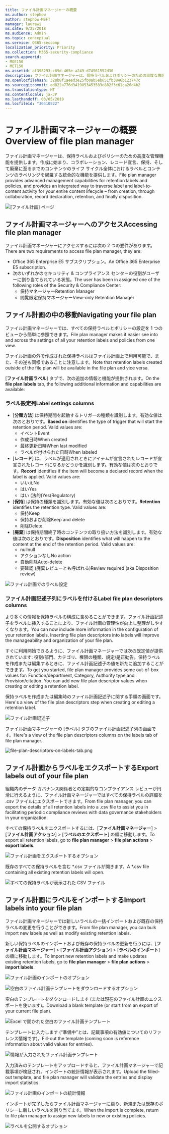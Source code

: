 ```yaml
---
title: ファイル計画マネージャーの概要
ms.author: stephow
author: stephow-MSFT
manager: laurawi
ms.date: 9/25/2018
ms.audience: Admin
ms.topic: conceptual
ms.service: O365-seccomp
localization_priority: Priority
ms.collection: M365-security-compliance
search.appverid:
- MOE150
- MET150
ms.assetid: af398293-c69d-465e-a249-d74561552d30
description: ファイル計画マネージャーは、保持ラベルおよびポリシーのための高度な管理機能を提供します。作成に始まり、コラボレーション、レコード宣言、保持、そして廃棄に至るまでのコンテンツのライフ サイクル全体におけるラベルとコンテンツのラベリングを網羅する統合的な機能を提供します。
ms.openlocfilehash: 328b8f1aeed3e25fb0ab5eb651fb3846b123747c
ms.sourcegitcommit: ed822a776d3419853453583e882f3c61ca26d4b2
ms.translationtype: HT
ms.contentlocale: ja-JP
ms.lasthandoff: 03/05/2019
ms.locfileid: "30410522"
---
```

# <a name="overview-of-file-plan-manager"></a><span data-ttu-id="77a3f-103">ファイル計画マネージャーの概要</span><span class="sxs-lookup"><span data-stu-id="77a3f-103">Overview of file plan manager</span></span>

<span data-ttu-id="77a3f-104">ファイル計画マネージャーは、保持ラベルおよびポリシーのための高度な管理機能を提供します。作成に始まり、コラボレーション、レコード宣言、保持、そして廃棄に至るまでのコンテンツのライフ サイクル全体におけるラベルとコンテンツのラベリングを網羅する統合的な機能を提供します。</span><span class="sxs-lookup"><span data-stu-id="77a3f-104">File plan manager provides advanced management capabilities for retention labels and policies, and provides an integrated way to traverse label and label-to-content activity for your entire content lifecycle – from creation, through collaboration, record declaration, retention, and finally disposition.</span></span>

![[ファイル計画] ページ](media/file-plan-page.png)

## <a name="accessing-file-plan-manager"></a><span data-ttu-id="77a3f-106">ファイル計画マネージャーへのアクセス</span><span class="sxs-lookup"><span data-stu-id="77a3f-106">Accessing file plan manager</span></span>

<span data-ttu-id="77a3f-107">ファイル計画マネージャーにアクセスするには次の 2 つの要件があります。</span><span class="sxs-lookup"><span data-stu-id="77a3f-107">There are two requirements to access file plan manager, they are:</span></span>
- <span data-ttu-id="77a3f-108">Office 365 Enterprise E5 サブスクリプション。</span><span class="sxs-lookup"><span data-stu-id="77a3f-108">An Office 365 Enterprise E5 subscription.</span></span>
- <span data-ttu-id="77a3f-109">次のいずれかのセキュリティ &amp; コンプライアンス センターの役割がユーザーに割り当てられている状態。</span><span class="sxs-lookup"><span data-stu-id="77a3f-109">The user has been in assigned one of the following roles of the Security &amp; Compliance Center:</span></span> 
    - <span data-ttu-id="77a3f-110">保持マネージャー</span><span class="sxs-lookup"><span data-stu-id="77a3f-110">Retention Manager</span></span>
    - <span data-ttu-id="77a3f-111">閲覧限定保持マネージャー</span><span class="sxs-lookup"><span data-stu-id="77a3f-111">View-only Retention Manager</span></span>

## <a name="navigating-your-file-plan"></a><span data-ttu-id="77a3f-112">ファイル計画の中の移動</span><span class="sxs-lookup"><span data-stu-id="77a3f-112">Navigating your file plan</span></span>

<span data-ttu-id="77a3f-113">ファイル計画マネージャーでは、すべての保持ラベルとポリシーの設定を 1 つのビューから簡単に参照できます。</span><span class="sxs-lookup"><span data-stu-id="77a3f-113">File plan manager makes it easier see into and across the settings of all your retention labels and policies from one view.</span></span>

<span data-ttu-id="77a3f-114">ファイル計画の外で作成された保持ラベルはファイル計画上で利用可能で、また、その逆も同様であることに注意します。</span><span class="sxs-lookup"><span data-stu-id="77a3f-114">Note that retention labels created outside of the file plan will be available in the file plan and vice versa.</span></span>

<span data-ttu-id="77a3f-115">[**ファイル計画ラベル**] タブで、次の追加の情報と機能が提供されます。</span><span class="sxs-lookup"><span data-stu-id="77a3f-115">On the **file plan labels** tab, the following additional information and capabilities are available:</span></span>

### <a name="label-settings-columns"></a><span data-ttu-id="77a3f-116">ラベル設定列</span><span class="sxs-lookup"><span data-stu-id="77a3f-116">Label settings columns</span></span>
 
- <span data-ttu-id="77a3f-p101">[**分類方法**] は保持期間を起動するトリガーの種類を識別します。有効な値は次のとおりです。</span><span class="sxs-lookup"><span data-stu-id="77a3f-p101">**Based on** identifies the type of trigger that will start the retention period. Valid values are:</span></span> 
    - <span data-ttu-id="77a3f-119">イベント</span><span class="sxs-lookup"><span data-stu-id="77a3f-119">Event</span></span>
    - <span data-ttu-id="77a3f-120">作成日時</span><span class="sxs-lookup"><span data-stu-id="77a3f-120">When created</span></span>
    - <span data-ttu-id="77a3f-121">最終更新日時</span><span class="sxs-lookup"><span data-stu-id="77a3f-121">When last modified</span></span>
    - <span data-ttu-id="77a3f-122">ラベルが付けられた日時</span><span class="sxs-lookup"><span data-stu-id="77a3f-122">When labeled</span></span>
- <span data-ttu-id="77a3f-p102">[**レコード**] は、ラベルが適用されときにアイテムが宣言されたレコードが宣言されたレコードになるかどうかを識別します。有効な値は次のとおりです。</span><span class="sxs-lookup"><span data-stu-id="77a3f-p102">**Record** identifies if the item will become a declared record when the label is applied. Valid values are:</span></span>
    - <span data-ttu-id="77a3f-125">いいえ</span><span class="sxs-lookup"><span data-stu-id="77a3f-125">No</span></span>
    - <span data-ttu-id="77a3f-126">はい</span><span class="sxs-lookup"><span data-stu-id="77a3f-126">Yes</span></span>
    - <span data-ttu-id="77a3f-127">はい (法的)</span><span class="sxs-lookup"><span data-stu-id="77a3f-127">Yes(Regulatory)</span></span>
- <span data-ttu-id="77a3f-p103">[**保持**] は保持の種類を識別します。有効な値は次のとおりです。</span><span class="sxs-lookup"><span data-stu-id="77a3f-p103">**Retention** identifies the retention type. Valid values are:</span></span>
    - <span data-ttu-id="77a3f-130">保持</span><span class="sxs-lookup"><span data-stu-id="77a3f-130">Keep</span></span>
    - <span data-ttu-id="77a3f-131">保持および削除</span><span class="sxs-lookup"><span data-stu-id="77a3f-131">Keep and delete</span></span>
    - <span data-ttu-id="77a3f-132">削除</span><span class="sxs-lookup"><span data-stu-id="77a3f-132">Delete</span></span>
- <span data-ttu-id="77a3f-p104">[**廃棄**] は保持期間終了時のコンテンツの取り扱い方法を識別します。有効な値は次のとおりです。</span><span class="sxs-lookup"><span data-stu-id="77a3f-p104">**Disposition** identifies what will happen to the content at the end of the retention period. Valid values are:</span></span> 
    - <span data-ttu-id="77a3f-135">null</span><span class="sxs-lookup"><span data-stu-id="77a3f-135">null</span></span>
    - <span data-ttu-id="77a3f-136">アクションなし</span><span class="sxs-lookup"><span data-stu-id="77a3f-136">No action</span></span>
    - <span data-ttu-id="77a3f-137">自動削除</span><span class="sxs-lookup"><span data-stu-id="77a3f-137">Auto-delete</span></span>
    - <span data-ttu-id="77a3f-138">要確認 (廃棄レビューとも呼ばれる)</span><span class="sxs-lookup"><span data-stu-id="77a3f-138">Review required (aka Disposition review)</span></span>

![ファイル計画でのラベル設定](media/file-plan-label-columns.png)

### <a name="label-file-plan-descriptors-columns"></a><span data-ttu-id="77a3f-140">ファイル計画記述子列にラベルを付ける</span><span class="sxs-lookup"><span data-stu-id="77a3f-140">Label file plan descriptors columns</span></span>

<span data-ttu-id="77a3f-p105">より多くの情報を保持ラベルの構成に含めることができます。ファイル計画記述子をラベルに挿入することにより、ファイル計画の管理性が向上し整理がしやすくなります。</span><span class="sxs-lookup"><span data-stu-id="77a3f-p105">You can now include more information in the configuration of your retention labels. Inserting file plan descriptors into labels will improve the manageability and organization of your file plan.</span></span>

<span data-ttu-id="77a3f-p106">すぐに利用開始できるように、ファイル計画マネージャーでは次の既定値が提供されています: 役割/部門、カテゴリ、権限の種類、規定/是正勧告。保持ラベルを作成または編集するときに、ファイル計画記述子の値を新たに追加することができます。</span><span class="sxs-lookup"><span data-stu-id="77a3f-p106">To get you started, file plan manager provides some out-of-box values for: Function/department, Category, Authority type and Provision/citation. You can add new file plan descriptor values when creating or editing a retention label.</span></span>

<span data-ttu-id="77a3f-145">保持ラベルを作成または編集時のファイル計画記述子に関する手順の画面です。</span><span class="sxs-lookup"><span data-stu-id="77a3f-145">Here's a view of the file plan descriptors step when creating or editing a retention label.</span></span>

![ファイル計画記述子](media/file-plan-descriptors.png)

<span data-ttu-id="77a3f-147">ファイル計画マネージャーの [ラベル] タブのファイル計画記述子列の画面です。</span><span class="sxs-lookup"><span data-stu-id="77a3f-147">Here's a view of the file plan descriptors columns on the labels tab of file plan manager.</span></span>

![file-plan-descriptors-on-labels-tab.png](media/file-plan-descriptors-on-labels-tab.png)

## <a name="export-labels-out-of-your-file-plan"></a><span data-ttu-id="77a3f-149">ファイル計画からラベルをエクスポートする</span><span class="sxs-lookup"><span data-stu-id="77a3f-149">Export labels out of your file plan</span></span>

<span data-ttu-id="77a3f-150">組織内のデータ ガバナンス関係者との定期的なコンプライアンス レビューが円滑に行えるように、ファイル計画マネージャーではすべての保持ラベルの詳細を .csv ファイルにエクスポートできます。</span><span class="sxs-lookup"><span data-stu-id="77a3f-150">From file plan manager, you can export the details of all retention labels into a .csv file to assist you in facilitating periodic compliance reviews with data governance stakeholders in your organization.</span></span>

<span data-ttu-id="77a3f-151">すべての保持ラベルをエクスポートするには、[**ファイル計画マネージャー**] \> [**ファイル計画アクション**] \> [**ラベルのエクスポート**] の順に移動します。</span><span class="sxs-lookup"><span data-stu-id="77a3f-151">To export all retention labels, go to **file plan manager** \> **file plan actions** \> **export labels**.</span></span>

![ファイル計画をエクスポートするオプション](media/file-plan-export-labels-option.png)

<span data-ttu-id="77a3f-153">既存のすべての保持ラベルを含む \*.csv ファイルが開きます。</span><span class="sxs-lookup"><span data-stu-id="77a3f-153">A \*.csv file containing all existing retention labels will open.</span></span>

![すべての保持ラベルが表示された CSV ファイル](media/file-plan-csv-file.png)

## <a name="import-labels-into-your-file-plan"></a><span data-ttu-id="77a3f-155">ファイル計画にラベルをインポートする</span><span class="sxs-lookup"><span data-stu-id="77a3f-155">Import labels into your file plan</span></span>

<span data-ttu-id="77a3f-156">ファイル計画マネージャーでは新しいラベルの一括インポートおよび既存の保持ラベルの変更を行うことができます。</span><span class="sxs-lookup"><span data-stu-id="77a3f-156">From file plan manager, you can bulk import new labels as well as modify existing retention labels.</span></span>

<span data-ttu-id="77a3f-157">新しい保持ラベルのインポートおよび既存の保持ラベルの更新を行うには、[**ファイル計画マネージャー**] \> [**ファイル計画アクション**] \> [**ラベルのインポート**] の順に移動します。</span><span class="sxs-lookup"><span data-stu-id="77a3f-157">To import new retention labels and make updates existing retention labels, go to **file plan manager** \> **file plan actions** \> **import labels**.</span></span>

![ファイル計画のインポートのオプション](media/file-plan-import-labels-option.png)

![空白のファイル計画テンプレートをダウンロードするオプション](media/file-plan-blank-template-option.png)

<span data-ttu-id="77a3f-160">空白のテンプレートをダウンロードします (または現在のファイル計画のエクスポートを使います)。</span><span class="sxs-lookup"><span data-stu-id="77a3f-160">Download a blank template (or start from an export of your current file plan).</span></span>

![Excel で開かれた空白のファイル計画テンプレート](media/file-plan-blank-template.png)

<span data-ttu-id="77a3f-162">テンプレートに入力します (“準備中”とは、記載事項の有効値についてのリファレンス情報です)。</span><span class="sxs-lookup"><span data-stu-id="77a3f-162">Fill-out the template (coming soon is reference information about valid values for entries).</span></span>

![情報が入力されたファイル計画テンプレート](media/file-plan-filled-out-template.png)

<span data-ttu-id="77a3f-164">入力済みのテンプレートをアップロードすると、ファイル計画マネージャーで記載事項が検証され、インポートの統計情報が表示されます。</span><span class="sxs-lookup"><span data-stu-id="77a3f-164">Upload the filled-out template, and file plan manager will validate the entries and display import statistics.</span></span>

![ファイル計画のインポートの統計情報](media/file-plan-import-statistics.png)

<span data-ttu-id="77a3f-166">インポートが完了したらファイル計画マネージャーに戻り、新規または既存のポリシーに新しいラベルを割り当てます。</span><span class="sxs-lookup"><span data-stu-id="77a3f-166">When the import is complete, return to file plan manager to assign new labels to new or existing policies.</span></span>

![ラベルを公開するオプション](media/file-plan-publish-labels-option.png)

